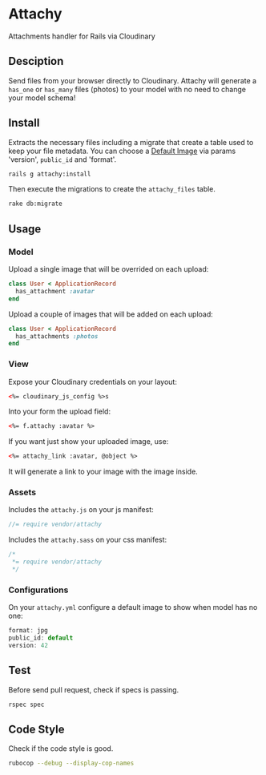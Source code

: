 # Attachy

Attachments handler for Rails via Cloudinary

## Desciption

Send files from your browser directly to Cloudinary.
Attachy will generate a `has_one` or `has_many` files (photos) to your model
with no need to change your model schema!

## Install

Extracts the necessary files including a migrate that create a table used
to keep your file metadata. You can choose a [Default Image](#default-image) via params 'version', `public_id` and 'format'.

```bash
rails g attachy:install
```

Then execute the migrations to create the `attachy_files` table.

```bash
rake db:migrate
```

## Usage

### Model

Upload a single image that will be overrided on each upload:

```ruby
class User < ApplicationRecord
  has_attachment :avatar
end
```

Upload a couple of images that will be added on each upload:

```ruby
class User < ApplicationRecord
  has_attachments :photos
end
```

### View

Expose your Cloudinary credentials on your layout:

```html
<%= cloudinary_js_config %>s
```

Into your form the upload field:

```html
<%= f.attachy :avatar %>
```

If you want just show your uploaded image, use:

```html
<%= attachy_link :avatar, @object %>
```

It will generate a link to your image with the image inside.

### Assets

Includes the `attachy.js` on your js manifest:

```js
//= require vendor/attachy
```

Includes the `attachy.sass` on your css manifest:

```js
/*
 *= require vendor/attachy
 */
```

### <a name="default-image"></a> Configurations

On your `attachy.yml` configure a default image to show when model has no one:

```js
format: jpg
public_id: default
version: 42
```

## Test

Before send pull request, check if specs is passing.

```bash
rspec spec
```

## Code Style

Check if the code style is good.

```bash
rubocop --debug --display-cop-names
```
